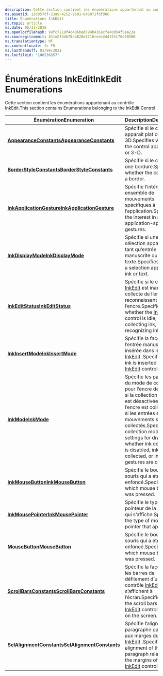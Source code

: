 ```yaml
---
description: Cette section contient les énumérations appartenant au contrôle InkEdit.
ms.assetid: 13d057df-53a9-4252-9501-646072fdf006
title: Énumérations InkEdit
ms.topic: article
ms.date: 05/31/2018
ms.openlocfilehash: 99fc7218f4c406bad794b436acfe40d04f5ea22a
ms.sourcegitcommit: 831e8f3db78ab820e1710cede244553c70e50500
ms.translationtype: MT
ms.contentlocale: fr-FR
ms.lasthandoff: 01/08/2021
ms.locfileid: "106536857"
---
```

# <a name="inkedit-enumerations"></a><span data-ttu-id="4d19a-103">Énumérations InkEdit</span><span class="sxs-lookup"><span data-stu-id="4d19a-103">InkEdit Enumerations</span></span>

<span data-ttu-id="4d19a-104">Cette section contient les énumérations appartenant au contrôle InkEdit.</span><span class="sxs-lookup"><span data-stu-id="4d19a-104">This section contains Enumerations belonging to the InkEdit Control.</span></span>



| <span data-ttu-id="4d19a-105">Énumération</span><span class="sxs-lookup"><span data-stu-id="4d19a-105">Enumeration</span></span>                                            | <span data-ttu-id="4d19a-106">Description</span><span class="sxs-lookup"><span data-stu-id="4d19a-106">Description</span></span>                                                                                                                                              |
|--------------------------------------------------------|----------------------------------------------------------------------------------------------------------------------------------------------------------|
| [<span data-ttu-id="4d19a-107">**AppearanceConstants**</span><span class="sxs-lookup"><span data-stu-id="4d19a-107">**AppearanceConstants**</span></span>](/windows/desktop/api/inked/ne-inked-appearanceconstants)     | <span data-ttu-id="4d19a-108">Spécifie si le contrôle apparaît plat ou 3D.</span><span class="sxs-lookup"><span data-stu-id="4d19a-108">Specifies whether the control appears flat or 3-D.</span></span><br/>                                                                                            |
| [<span data-ttu-id="4d19a-109">**BorderStyleConstants**</span><span class="sxs-lookup"><span data-stu-id="4d19a-109">**BorderStyleConstants**</span></span>](/windows/desktop/api/inked/ne-inked-borderstyleconstants)   | <span data-ttu-id="4d19a-110">Spécifie si le contrôle a une bordure.</span><span class="sxs-lookup"><span data-stu-id="4d19a-110">Specifies whether the control has a border.</span></span><br/>                                                                                                   |
| [<span data-ttu-id="4d19a-111">**InkApplicationGesture**</span><span class="sxs-lookup"><span data-stu-id="4d19a-111">**InkApplicationGesture**</span></span>](/windows/desktop/api/msinkaut/ne-msinkaut-inkapplicationgesture) | <span data-ttu-id="4d19a-112">Spécifie l’intérêt d’un ensemble de mouvements spécifiques à l’application.</span><span class="sxs-lookup"><span data-stu-id="4d19a-112">Specifies the interest in a set of application-specific gestures.</span></span><br/>                                                                             |
| [<span data-ttu-id="4d19a-113">**InkDisplayMode**</span><span class="sxs-lookup"><span data-stu-id="4d19a-113">**InkDisplayMode**</span></span>](/windows/desktop/api/inked/ne-inked-inkdisplaymode)               | <span data-ttu-id="4d19a-114">Spécifie si une sélection apparaît en tant qu’entrée manuscrite ou texte.</span><span class="sxs-lookup"><span data-stu-id="4d19a-114">Specifies whether a selection appears as ink or text.</span></span><br/>                                                                                         |
| [<span data-ttu-id="4d19a-115">**InkEditStatus**</span><span class="sxs-lookup"><span data-stu-id="4d19a-115">**InkEditStatus**</span></span>](/windows/desktop/api/inked/ne-inked-inkeditstatus)                 | <span data-ttu-id="4d19a-116">Spécifie si le contrôle [InkEdit](inkedit-control-reference.md) est inactif, collecte de l’encre ou reconnaissant l’encre.</span><span class="sxs-lookup"><span data-stu-id="4d19a-116">Specifies whether the [InkEdit](inkedit-control-reference.md) control is idle, collecting ink, or recognizing ink.</span></span><br/>                           |
| [<span data-ttu-id="4d19a-117">**InkInsertMode**</span><span class="sxs-lookup"><span data-stu-id="4d19a-117">**InkInsertMode**</span></span>](/windows/desktop/api/inked/ne-inked-inkinsertmode)                 | <span data-ttu-id="4d19a-118">Spécifie la façon dont l’entrée manuscrite est insérée dans le contrôle [InkEdit](inkedit-control-reference.md) .</span><span class="sxs-lookup"><span data-stu-id="4d19a-118">Specifies how ink is inserted onto the [InkEdit](inkedit-control-reference.md) control.</span></span><br/>                                                      |
| [<span data-ttu-id="4d19a-119">**InkMode**</span><span class="sxs-lookup"><span data-stu-id="4d19a-119">**InkMode**</span></span>](/windows/desktop/api/inked/ne-inked-inkmode)                             | <span data-ttu-id="4d19a-120">Spécifie les paramètres du mode de collecte pour l’encre dessinée, si la collection d’encres est désactivée, si l’encre est collectée ou si les entrées et les mouvements sont collectés.</span><span class="sxs-lookup"><span data-stu-id="4d19a-120">Specifies the collection mode settings for drawn ink-whether ink collection is disabled, ink is collected, or ink and gestures are collected.</span></span><br/> |
| [<span data-ttu-id="4d19a-121">**InkMouseButton**</span><span class="sxs-lookup"><span data-stu-id="4d19a-121">**InkMouseButton**</span></span>](/windows/desktop/api/msinkaut/ne-msinkaut-inkmousebutton)               | <span data-ttu-id="4d19a-122">Spécifie le bouton de la souris qui a été enfoncé.</span><span class="sxs-lookup"><span data-stu-id="4d19a-122">Specifies which mouse button was pressed.</span></span><br/>                                                                                                     |
| [<span data-ttu-id="4d19a-123">**InkMousePointer**</span><span class="sxs-lookup"><span data-stu-id="4d19a-123">**InkMousePointer**</span></span>](/windows/desktop/api/msinkaut/ne-msinkaut-inkmousepointer)             | <span data-ttu-id="4d19a-124">Spécifie le type de pointeur de la souris qui s’affiche.</span><span class="sxs-lookup"><span data-stu-id="4d19a-124">Specifies the type of mouse pointer that appears.</span></span><br/>                                                                                             |
| [<span data-ttu-id="4d19a-125">**MouseButton**</span><span class="sxs-lookup"><span data-stu-id="4d19a-125">**MouseButton**</span></span>](/windows/desktop/api/inked/ne-inked-mousebutton)                     | <span data-ttu-id="4d19a-126">Spécifie le bouton de la souris qui a été enfoncé.</span><span class="sxs-lookup"><span data-stu-id="4d19a-126">Specifies which mouse button was pressed.</span></span><br/>                                                                                                     |
| [<span data-ttu-id="4d19a-127">**ScrollBarsConstants**</span><span class="sxs-lookup"><span data-stu-id="4d19a-127">**ScrollBarsConstants**</span></span>](/windows/desktop/api/inked/ne-inked-scrollbarsconstants)     | <span data-ttu-id="4d19a-128">Spécifie la façon dont les barres de défilement d’un contrôle [InkEdit](inkedit-control-reference.md) s’affichent à l’écran.</span><span class="sxs-lookup"><span data-stu-id="4d19a-128">Specifies how the scroll bars of an [InkEdit](inkedit-control-reference.md) control appear on the screen.</span></span><br/>                                    |
| [<span data-ttu-id="4d19a-129">**SelAlignmentConstants**</span><span class="sxs-lookup"><span data-stu-id="4d19a-129">**SelAlignmentConstants**</span></span>](/windows/desktop/api/inked/ne-inked-selalignmentconstants) | <span data-ttu-id="4d19a-130">Spécifie l’alignement du paragraphe par rapport aux marges du contrôle [InkEdit](inkedit-control-reference.md) .</span><span class="sxs-lookup"><span data-stu-id="4d19a-130">Specifies the alignment of the paragraph relative to the margins of the [InkEdit](inkedit-control-reference.md) control.</span></span><br/>                     |



 

 

 




